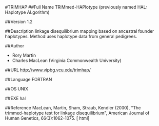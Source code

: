 #TRIMHAP
##Full Name
TRIMmed-HAPlotype (previously named HAL: Haplotype ALgorithm)

##Version
1.2

##Description
linkage disequilibrium mapping based on ancestral founder haplotypes. Method uses haplotype data from general pedigrees.

##Author
* Rory Martin
* Charles MacLean (Virginia Commonwealth University)

##URL
http://www.vipbg.vcu.edu/trimhap/

##Language
FORTRAN

##OS
UNIX

##EXE
hal

##Reference
MacLean, Martin, Sham, Straub, Kendler (2000), "The trimmed-haplotype test for linkage disequilibrium", American Journal of Human Genetics, 66(3):1062-1075\. [ html]

